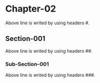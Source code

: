 # Chapter-02
Above line is writed by using headers #.

## Section-001
Above line is writed by using headers ##.

### Sub-Section-001
 Above line is writed by using headers ###.


